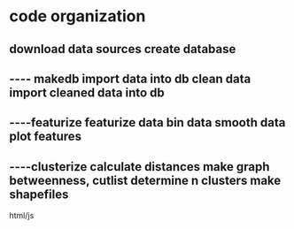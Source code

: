 # code organization

download data sources
create database
----
---- makedb
import data into db
clean data
import cleaned data into db
----
----featurize
featurize data
bin data
smooth data
plot features
----
----clusterize
calculate distances
make graph
betweenness, cutlist
determine n clusters
make shapefiles
----
html/js